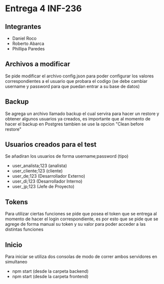 # Entrega 4 INF-236
## Integrantes
- Daniel Roco
- Roberto Abarca
- Phillipa Paredes
## Archivos a modificar
Se pide modificar el archivo config.json para poder configurar los valores correspondientes a el usuario que probara el codigo (se debe cambiar username y password para que puedan entrar a su base de datos)
## Backup
Se agrega un archivo llamado backup el cual servira para hacer un restore y obtener algunos usuarios ya creados, es importante que al momento de hacer el backup en Postgres tambien se use la opcion "Clean before restore"
## Usuarios creados para el test
Se añadiran los usuarios de forma username;password (tipo)
- user_analista;123 (analista)
- user_cliente;123 (cliente)
- user_de;123 (Desarrollador Externo)
- user_di;123 (Desarrollador Interno)
- user_jp;123 (Jefe de Proyecto)
## Tokens
Para utilizar ciertas funciones se pide que posea el token que se entrega al momento de hacer el login correspondiente, es por esto que se pide que se agrege de forma manual su token y su valor para poder acceder a las distintas funciones
## Inicio
Para iniciar se utiliza dos consolas de modo de correr ambos servidores en simultaneo
- npm start (desde la carpeta backend)
- npm start (desde la carpeta frontend)